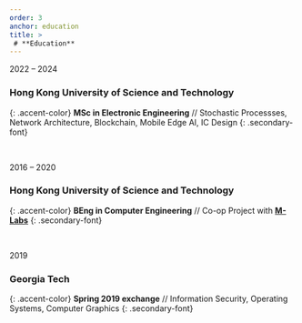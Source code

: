 ```yaml
---
order: 3
anchor: education
title: >
 # **Education**
---
```


2022 – 2024
### **Hong Kong University of Science and Technology**
{: .accent-color}
**MSc in Electronic Engineering** // Stochastic Processses, Network Architecture, Blockchain, Mobile Edge AI, IC Design
{: .secondary-font}

<br />

2016 – 2020
### **Hong Kong University of Science and Technology**
{: .accent-color}
**BEng in Computer Engineering** // Co-op Project with **[M-Labs](#m-labs-pioneering-reconfigurable-hardware-for-quantum--physics-experiment-control-systems)**
{: .secondary-font}

<br />

2019
### **Georgia Tech**
{: .accent-color}
**Spring 2019 exchange** // Information Security, Operating Systems, Computer Graphics
{: .secondary-font}

